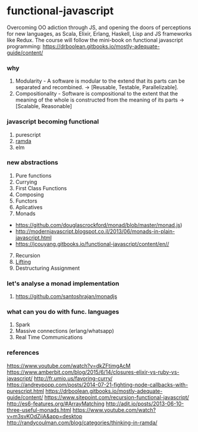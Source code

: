 functional-javascript
=====================

Overcoming OO adiction through JS, and opening the doors of perceptions for new
languages, as Scala, Elixir, Erlang, Haskell, Lisp and JS frameworks like Redux.
The course will follow the mini-book on functional javascript programming: 
https://drboolean.gitbooks.io/mostly-adequate-guide/content/ 


### why

1. Modularity - A software is modular to the extend that its parts can be
separated and recombined. -> [Reusable, Testable, Parallelizable].
2. Compositionality - Software is compositional to the extent that the meaning
of the whole is constructed from the meaning of its parts -> [Scalable,
Reasonable]


### javascript becoming functional
1. purescript
2. [ramda](http://ramdajs.com/0.22.1/)
3. elm


### new abstractions

1. Pure functions
2. Currying
3. First Class Functions
4. Composing
5. Functors
6. Aplicatives
6. Monads
  - https://github.com/douglascrockford/monad/blob/master/monad.js)
  - http://modernjavascript.blogspot.co.il/2013/06/monads-in-plain-javascript.html
  - https://jcouyang.gitbooks.io/functional-javascript/content/en//
7. Recursion
8. [Lifting](http://www.aaronhsmith.com/2015/08/21/introduction-functional-programming-javascript/)
8. Destructuring Assignment



### let's analyse a monad implementation
1. https://github.com/santoshrajan/monadjs


### what can you do with func. languages
1. Spark
2. Massive connections (erlang/whatsapp)
3. Real Time Communications



### references
https://www.youtube.com/watch?v=dkZFtimgAcM 
https://www.amberbit.com/blog/2015/6/14/closures-elixir-vs-ruby-vs-javascript/ 
http://fr.umio.us/favoring-curry/ 
https://andreypopp.com/posts/2014-07-21-fighting-node-callbacks-with-purescript.html 
https://drboolean.gitbooks.io/mostly-adequate-guide/content/ 
https://www.sitepoint.com/recursion-functional-javascript/ 
http://es6-features.org/#ArrayMatching 
http://adit.io/posts/2013-06-10-three-useful-monads.html 
https://www.youtube.com/watch?v=m3svKOdZijA&app=desktop 
http://randycoulman.com/blog/categories/thinking-in-ramda/
